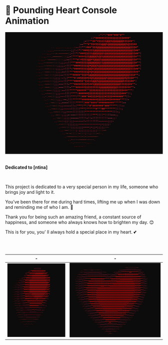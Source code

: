 # 💖 Pounding Heart Console Animation


<div align = "center">
  
<img src = "img/img1.jpg">

</div>

<br>

**Dedicated to [ntina]**

<br>

This project is dedicated to a very special person in my life, someone who brings joy and light to it.

You’ve been there for me during hard times, lifting me up when I was down and reminding me of who I am. 🙏

Thank you for being such an amazing friend, a constant source of happiness, and someone who always knows how to brighten my day.  😊

This is for you, you' ll always hold a special place in my heart. 💕



<br><br>


|       -        |       -        |
| -------------- | -------------- |
| ![Alt Text 1](img/img3.jpg) | ![Alt Text 2](img/img2.jpg) |


